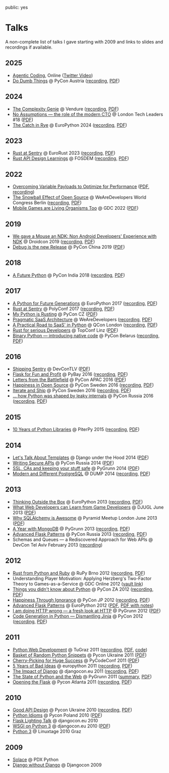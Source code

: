 public: yes

# Talks

A non-complete list of talks I gave starting with 2009 and links to slides
and recordings if available.

## 2025

-   [Agentic Coding](https://www.youtube.com/watch?v=nfOVgz_omlU), Online
    ([Twitter Video](https://x.com/mitsuhiko/status/1939105797448872265))
-   [Do Dumb Things](https://speakerdeck.com/mitsuhiko/do-dumb-things)
    @ PyCon Austria ([recording](https://www.youtube.com/watch?v=ej5RsTtVvQE), [PDF](http://mitsuhiko.pocoo.org/DoDumbThings.pdf))

## 2024

-   [The Complexity Genie](https://speakerdeck.com/mitsuhiko/the-complexity-genie) @ Vendure ([recording](https://www.youtube.com/watch?v=B63n4WeN-Pc), [PDF](http://mitsuhiko.pocoo.org/ComplexityKills.pdf))
-   [No Assumptions — the role of the modern CTO](https://speakerdeck.com/mitsuhiko/no-assumptions)
    @ London Tech Leaders #18 ([PDF](http://mitsuhiko.pocoo.org/NoAssumptions.pdf))
-   [The Catch in Rye](https://speakerdeck.com/mitsuhiko/the-catch-in-rye-seeding-change-and-lessons-learned)
    @ EuroPython 2024 ([recording](https://www.youtube.com/watch?v=skTKaHVIL1c),
    [PDF](http://mitsuhiko.pocoo.org/Rye.pdf))

## 2023

-   [Rust at Sentry](https://speakerdeck.com/mitsuhiko/rust-at-sentry-1) @
    EuroRust 2023 ([recording](https://www.youtube.com/watch?v=4_FGYGv-vUU),
    [PDF](http://mitsuhiko.pocoo.org/RustAtSentry.pdf))
-   [Rust API Design Learnings](https://speakerdeck.com/mitsuhiko/rust-api-design-learnings)
    @ FOSDEM ([recording](https://www.youtube.com/watch?v=vMBMAH-SoXU),
    [PDF](http://mitsuhiko.pocoo.org/RustAPI.pdf))

## 2022

-   [Overcoming Variable Payloads to Optimize for Performance](https://speakerdeck.com/mitsuhiko/overcoming-variable-payloads-to-optimize-for-performance)
    ([PDF](http://mitsuhiko.pocoo.org/p99payload.pdf),
    [recording](https://www.youtube.com/watch?v=-jpK9beWNGk))
-   [The Snowball Effect of Open Source](https://speakerdeck.com/mitsuhiko/the-snowball-effect-of-open-source)
    @ WeAreDevelopers World Congress Berlin ([recording](https://www.youtube.com/watch?v=AqqMOQN75pw), [PDF](http://mitsuhiko.pocoo.org/wearedevs-opensource.pdf))
-   [Mobile Games are Living Organisms Too](https://speakerdeck.com/mitsuhiko/mobile-games-are-living-organisms-too)
    @ GDC 2022 ([PDF](http://mitsuhiko.pocoo.org/GDC-mobile-organisms.pdf))


## 2019

-   [We gave a Mouse an NDK: Non Android Developers' Experience with NDK](https://speakerdeck.com/mitsuhiko/we-gave-a-mouse-an-ndk)
    @ Droidcon 2019 ([recording](https://www.droidcon.com/media-detail?video=380844400), [PDF](http://dev.pocoo.org/~mitsuhiko/droidcon-ndk.pdf))
-   [Debug is the new Release](https://speakerdeck.com/mitsuhiko/debug-is-the-new-release/)
    @ PyCon China 2019 ([PDF](http://dev.pocoo.org/~mitsuhiko/DebugRelease.pdf))

## 2018

-   [A Future Python](https://speakerdeck.com/mitsuhiko/a-future-python)
    @ PyCon India 2018 ([recording](https://www.youtube.com/watch?v=-4fzFKihmJw),
    [PDF](http://dev.pocoo.org/~mitsuhiko/afuturepython.pdf))

## 2017

-   [A Python for Future Generations](https://speakerdeck.com/mitsuhiko/a-python-for-future-generations)
    @ EuroPython 2017 ([recording](https://www.youtube.com/watch?v=xkcNoqHgNs8&feature=youtu.be&t=2890),
    [PDF](http://dev.pocoo.org/~mitsuhiko/FuturePython.pdf))
-   [Rust at Sentry](https://speakerdeck.com/mitsuhiko/rust-at-sentry)
    @ PolyConf 2017 ([recording](https://www.youtube.com/watch?v=2Xu6EdEBa5E), [PDF](http://dev.pocoo.org/~mitsuhiko/RustAtSentry.pdf))
-   [My Python is Rusting](https://speakerdeck.com/mitsuhiko/my-python-is-rusting)
    @ PyCon CZ ([PDF](http://dev.pocoo.org/~mitsuhiko/PragArch.pdf))
-   [Pragmatic SaaS Architecture](https://speakerdeck.com/mitsuhiko/pragmantic-saas-architecture)
    @ WeAreDevelopers ([recording](https://www.youtube.com/watch?v=W1fkGyIcePA), [PDF](http://dev.pocoo.org/~mitsuhiko/PragArch.pdf))
-   [A Practical Road to SaaS' in Python](https://speakerdeck.com/mitsuhiko/a-practical-road-to-saas-in-python)
    @ QCon London ([recording](https://www.infoq.com/presentations/saas-python), [PDF](http://dev.pocoo.org/~mitsuhiko/practicalsaas.pdf))
-   [Rust for serious Developers](https://speakerdeck.com/mitsuhiko/rust-for-serious-developers)
    @ TopConf Linz ([PDF](http://dev.pocoo.org/~mitsuhiko/seriousrust.pdf))
-   [Binary Python — introducing native code](https://speakerdeck.com/mitsuhiko/binary-python)
    @ PyCon Belarus ([recording](https://www.youtube.com/watch?v=yhiHmBE9fNU),
    [PDF](http://dev.pocoo.org/~mitsuhiko/binarypython.pdf))

## 2016

-   [Shipping Sentry](https://speakerdeck.com/mitsuhiko/shipping-sentry)
    @ DevConTLV ([PDF](http://dev.pocoo.org/~mitsuhiko/ShippingSentry.pdf))
-   [Flask for Fun and Profit](https://speakerdeck.com/mitsuhiko/flask-for-fun-and-profit)
    @ PyBay 2016 ([recording](https://www.youtube.com/watch?v=1ByQhAM5c1I), [PDF](http://dev.pocoo.org/~mitsuhiko/flaskfun.pdf))
-   [Letters from the Battlefield](https://speakerdeck.com/mitsuhiko/letters-from-the-battlefield)
    @ PyCon APAC 2016 ([PDF](http://dev.pocoo.org/~mitsuhiko/battleletters.pdf))
-   [Happiness in Open Source](https://speakerdeck.com/mitsuhiko/happiness-in-open-source)
    @ PyCon Sweden 2016 ([recording](https://www.youtube.com/watch?v=lQz0oFQgAf4),
    [PDF](http://dev.pocoo.org/~mitsuhiko/Happiness.pdf))
-   [Iterate and Ship](https://speakerdeck.com/mitsuhiko/iterate-and-ship)
    @ PyCon Sweden 2016 ([recording](https://www.youtube.com/watch?v=ICEbze5xy4s),
    [PDF](http://dev.pocoo.org/~mitsuhiko/PragArch.pdf))
-   [… how Python was shaped by leaky internals](https://speakerdeck.com/mitsuhiko/dot-dot-dot-how-python-was-shaped-by-leaky-internals)
    @ PyCon Russia 2016 ([recording](https://www.youtube.com/watch?v=qCGofLIzX6g),
    [PDF](http://dev.pocoo.org/~mitsuhiko/leakypython.pdf))

## 2015

-   [10 Years of Python Libraries](https://speakerdeck.com/mitsuhiko/10-years-of-python-libraries)
    @ PiterPy 2015 ([recording](https://www.youtube.com/watch?v=GJM_QT3GJd0),
    [PDF](http://dev.pocoo.org/~mitsuhiko/OpenSource.pdf))

## 2014

-   [Let's Talk About Templates](https://speakerdeck.com/mitsuhiko/lets-talk-about-templates) @ Django
    under the Hood 2014 ([PDF](http://dev.pocoo.org/~mitsuhiko/Templates.pdf))
-   [Writing Secure APIs](https://speakerdeck.com/mitsuhiko/writing-secure-apis) @ PyCon Russia 2014 ([PDF](http://dev.pocoo.org/~mitsuhiko/SecureAPIs.pdf))
-   [SSL, CAs and keeping your stuff safe](https://speakerdeck.com/mitsuhiko/ssl-cas-and-keeping-your-stuff-safe)
    @ PyGrunn 2014 ([PDF](http://dev.pocoo.org/~mitsuhiko/SSL.pdf))
-   [Modern and Different PostgreSQL](https://speakerdeck.com/mitsuhiko/modern-and-different-postgresql)
    @ DUMP 2014 ([recording](http://youtu.be/NYNB1wGqbiI), [PDF](http://dev.pocoo.org/~mitsuhiko/postgres.pdf))

## 2013

-   [Thinking Outside the Box](https://speakerdeck.com/mitsuhiko/thinking-outside-the-box)
    @ EuroPython 2013 ([recording](https://www.youtube.com/watch?v=5pZVqBFtuLk), [PDF](http://pocoo.org/~mitsuhiko/OutsideTheBox.pdf))
-   [What Web Developers can Learn from Game Developers](https://speakerdeck.com/mitsuhiko/what-web-developers-can-learn-from-game-developers)
    @ DJUGL June 2013 ([PDF](http://dev.pocoo.org/~mitsuhiko/GameDevWeb.pdf))
-   [Why SQLAlchemy is Awesome](https://speakerdeck.com/mitsuhiko/why-sqlalchemy-is-awesome)
    @ Pyramid Meetup London June 2013 ([PDF](http://pocoo.org/~mitsuhiko/SQLAwesomy.pdf))
-   [A Year with MongoDB](https://speakerdeck.com/mitsuhiko/a-year-of-mongodb)
    @ PyGrunn 2013 ([recording](https://www.youtube.com/watch?v=0hUc4XyGpWg),
    [PDF](http://pocoo.org/~mitsuhiko/mongodb.pdf))
-   [Advanced Flask Patterns](https://speakerdeck.com/mitsuhiko/advanced-flask-patterns-1)
    @ PyCon Russia 2013 ([recording](https://www.youtube.com/watch?v=6CeXt62Dt2A),
    [PDF](http://dev.pocoo.org/~mitsuhiko/AdvFlaskPatterns.pdf))
-   Schemas and Queues — a Rediscovered Approach for Web APIs @ DevCon
    Tel Aviv February 2013
    ([recording](https://www.youtube.com/watch?v=p8GBr3K1zvc))

## 2012

-   [Rust from Python and Ruby](https://speakerdeck.com/mitsuhiko/rust-from-python-and-ruby)
    @ RuPy Brno 2012 ([recording](https://www.youtube.com/watch?v=OquyEi2CkbQ), [PDF](http://pocoo.org/~mitsuhiko/Rust.pdf))
-   Understanding Player Motivation: Applying Herzberg's Two-Factor
    Theory to Games-as-a-Service @ GDC Online 2012
    ([vault link](http://www.gdcvault.com/play/1016674/Understanding-Player-Motivation-Applying-Herzberg))
-   [Things you didn't know about Python](https://speakerdeck.com/u/mitsuhiko/p/didntknow)
    @ PyCon ZA 2012 ([recording](https://www.youtube.com/watch?v=L96qiaKWk1E),
    [PDF](http://pocoo.org/~mitsuhiko/didntknow.pdf))
-   [Happiness Through Ignorance](https://speakerdeck.com/u/mitsuhiko/p/happiness-through-ignorance)
    @ PyCon JP 2012 ([recording](http://www.youtube.com/watch?feature=player_detailpage&v=EDlFk1hc8kc#t=739s),
    [PDF](http://pocoo.org/~mitsuhiko/happiness.pdf))
-   [Advanced Flask Patterns](https://speakerdeck.com/u/mitsuhiko/p/advanced-flask-patterns)
    @ EuroPython 2012 ([PDF](http://pocoo.org/~mitsuhiko/FlaskPatterns.pdf),
    [PDF with notes](http://pocoo.org/~mitsuhiko/FlaskPatterns_notes.pdf))
-   [I am doing HTTP wrong — a fresh look at HTTP](https://speakerdeck.com/u/mitsuhiko/p/i-am-doing-http-wrong)
    @ PyGrunn 2012 ([PDF](http://pocoo.org/~mitsuhiko/HTTP.pdf))
-   [Code Generation in Python — Dismantling Jinja](http://speakerdeck.com/u/mitsuhiko/p/code-generation-in-python-dismantling-jinja)
    @ PyCon 2012 ([recording](https://www.youtube.com/watch?v=jXlR0Icvvh8),
    [PDF](http://pocoo.org/~mitsuhiko/codegenjinja.pdf))

## 2011

-   [Python Web Development](http://speakerdeck.com/u/mitsuhiko/p/python-web-development)
    @ TuGraz 2011 ([recording](http://curry.tugraz.at/portal/1/watch/22.aspx),
    [PDF](http://pocoo.org/~mitsuhiko/PythonWebFlask.pdf),
    [code](https://github.com/mitsuhiko/tugraz-flask-demo/))
-   [Basket of Random Python Snippets](http://speakerdeck.com/u/mitsuhiko/p/basket-of-random-python-snippets)
    @ Pycon Ukraine 2011 ([PDF](http://dev.pocoo.org/~mitsuhiko/PythonBasket.pdf))
-   [Cherry-Picking for Huge Success](https://speakerdeck.com/mitsuhiko/cherry-picking-for-huge-success) @ PyCodeConf
    2011 ([PDF](http://dev.pocoo.org/~mitsuhiko/CherryPicking.pdf))
-   [5 Years of Bad Ideas](https://speakerdeck.com/mitsuhiko/5-years-of-bad-ideas) @ europython 2011 ([recording](http://ep2011.europython.eu/conference/talks/5-years-of-bad-ideas),
    [PDF](http://pocoo.org/~mitsuhiko/badideas.pdf))
-   [The Impact of Django](https://speakerdeck.com/mitsuhiko/the-impact-of-django) @
    djangocon.eu 2011
    ([recording](http://blip.tv/djangocon-europe-2011/wednesday-0930-armin-ronacher-5311189),
    [PDF](http://dev.pocoo.org/~mitsuhiko/impact.pdf))
-   [The State of Python and the Web](https://speakerdeck.com/mitsuhiko/the-state-of-python-and-the-web)
    @ PyGrunn 2011 ([summary](http://reinout.vanrees.org/weblog/2011/05/20/pygrunn-state-of-webframeworks.html),
    [PDF](http://dev.pocoo.org/~mitsuhiko/pyweb.pdf))
-   [Opening the Flask](https://speakerdeck.com/mitsuhiko/opening-the-flask)
    @ Pycon Atlanta 2011
    ([recording](http://pycon.blip.tv/file/4878916/),
    [PDF](http://dev.pocoo.org/~mitsuhiko/flask-pycon-2011.pdf))

## 2010

-   [Good API Design](https://speakerdeck.com/mitsuhiko/good-api-design)
    @ Pycon Ukraine 2010 ([recording](http://uapycon.blip.tv/file/4399505/),
    [PDF](http://dev.pocoo.org/~mitsuhiko/API.pdf))
-   [Python Idioms](https://speakerdeck.com/mitsuhiko/python-idioms)
    @ Pycon Poland 2010 ([PDF](http://dev.pocoo.org/~mitsuhiko/idioms.pdf))
-   [Flask Lighting Talk](https://speakerdeck.com/mitsuhiko/flask-lighting-talk) @ djangocon.eu 2010
-   [WSGI on Python 3](https://speakerdeck.com/mitsuhiko/wsgi-and-python-3)
    @ djangocon.eu 2010 ([PDF](http://dev.pocoo.org/~mitsuhiko/djangocon-wsgi.pdf))
-   [Python 3](http://dev.pocoo.org/~mitsuhiko/python3-linuxtage.pdf)
    @ Linuxtage 2010 Graz

## 2009

-   [Solace](http://dev.pocoo.org/~mitsuhiko/solace-pdxpython.pdf)
    @ PDX Python
-   [Django without Django](http://dev.pocoo.org/~mitsuhiko/django-without-django.pdf)
    @ Djangocon 2009
